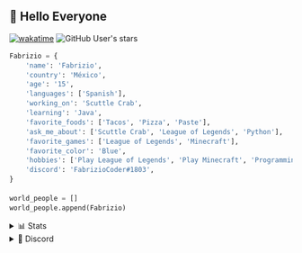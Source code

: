 ## 💠 Hello Everyone

[![wakatime](https://wakatime.com/badge/user/fb5a1b44-cf05-44dd-9651-e6216924c822/project/9e48f44d-1456-4987-96ac-7f6f4300b520.svg)](https://wakatime.com/badge/user/fb5a1b44-cf05-44dd-9651-e6216924c822/project/9e48f44d-1456-4987-96ac-7f6f4300b520)
![GitHub User's stars](https://img.shields.io/github/stars/FabrizioCoder?label=user%20stars)

```python
Fabrizio = {
    'name': 'Fabrizio',
    'country': 'México',
    'age': '15',
    'languages': ['Spanish'],
    'working_on': 'Scuttle Crab',
    'learning': 'Java',
    'favorite_foods': ['Tacos', 'Pizza', 'Paste'],
    'ask_me_about': ['Scuttle Crab', 'League of Legends', 'Python'],
    'favorite_games': ['League of Legends', 'Minecraft'],
    'favorite_color': 'Blue',
    'hobbies': ['Play League of Legends', 'Play Minecraft', 'Programming'],
    'discord': 'FabrizioCoder#1803',
}

world_people = []
world_people.append(Fabrizio)
```


<details>
<summary>📊 Stats</summary>
<br>

[![](https://raw.githubusercontent.com/FabrizioCoder/FabrizioCoder/master/profile-summary-card-output/nord_dark/0-profile-details.svg)](https://github.com/vn7n24fzkq/github-profile-summary-cards)
[![](https://raw.githubusercontent.com/FabrizioCoder/FabrizioCoder/master/profile-summary-card-output/nord_dark/1-repos-per-language.svg)](https://github.com/vn7n24fzkq/github-profile-summary-cards) [![](https://raw.githubusercontent.com/FabrizioCoder/FabrizioCoder/master/profile-summary-card-output/nord_dark/2-most-commit-language.svg)](https://github.com/vn7n24fzkq/github-profile-summary-cards)
[![](https://raw.githubusercontent.com/FabrizioCoder/FabrizioCoder/master/profile-summary-card-output/nord_dark/3-stats.svg)](https://github.com/vn7n24fzkq/github-profile-summary-cards) [![](https://raw.githubusercontent.com/FabrizioCoder/FabrizioCoder/master/profile-summary-card-output/nord_dark/4-productive-time.svg)](https://github.com/vn7n24fzkq/github-profile-summary-cards)
  
<!--START_SECTION:waka-->

```text
TypeScript   24 mins         ████████████████████▓░░░░   83.08 %
JSON         4 mins          ████░░░░░░░░░░░░░░░░░░░░░   16.39 %
JavaScript   0 secs          ░░░░░░░░░░░░░░░░░░░░░░░░░   00.30 %
Other        0 secs          ░░░░░░░░░░░░░░░░░░░░░░░░░   00.23 %
```

<!--END_SECTION:waka--> 
 
</details>


<details>
<summary>🔰 Discord</summary>
<br>

[![Discord Presence](https://lanyard.cnrad.dev/api/221399196480045056?idleMessage=I%27m+probably+playing+League+of+Legends...)](https://discord.com/users/221399196480045056)
</details>
